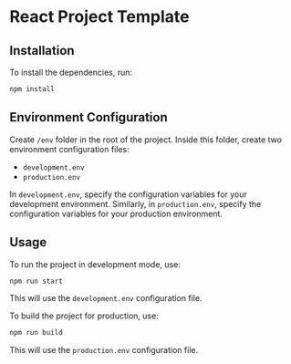 # React Project Template

## Installation

To install the dependencies, run:

```bash
npm install
```

## Environment Configuration

Create `/env` folder in the root of the project. Inside this folder, create two environment configuration files:

- `development.env`
- `production.env`

In `development.env`, specify the configuration variables for your development environment. Similarly, in `production.env`, specify the configuration variables for your production environment.

## Usage

To run the project in development mode, use:

```bash
npm run start
```

This will use the `development.env` configuration file.

To build the project for production, use:

```bash
npm run build
```

This will use the `production.env` configuration file.